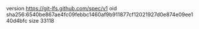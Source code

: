 version https://git-lfs.github.com/spec/v1
oid sha256:6540be867ae4fc09febbc1460af9b911877cf12021927d0e874e09ee140d4bfc
size 33118
